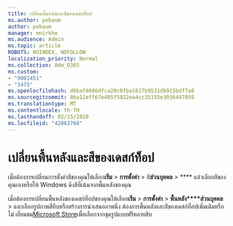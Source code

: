 ```yaml
---
title: เปลี่ยนพื้นหลังและสีของเดสก์ท็อป
ms.author: pebaum
author: pebaum
manager: mnirkhe
ms.audience: Admin
ms.topic: article
ROBOTS: NOINDEX, NOFOLLOW
localization_priority: Normal
ms.collection: Adm_O365
ms.custom:
- "9001451"
- "3475"
ms.openlocfilehash: d6baf8606dfca20c0fba1817b9531db915bdf7a8
ms.sourcegitcommit: 8ba12eff67e405f5922ea4cc35155e3036447859
ms.translationtype: MT
ms.contentlocale: th-TH
ms.lasthandoff: 02/15/2020
ms.locfileid: "42063768"
---
```

# <a name="change-your-desktop-background-and-colors"></a>เปลี่ยนพื้นหลังและสีของเดสก์ท็อป

เมื่อต้องการเปลี่ยนการตั้งค่าสีของคุณให้เลือก**เริ่ม** > **การตั้งค่า** > สี**ส่วนบุคคล** > **** แล้วเลือกสีของคุณเองหรือให้ Windows ดึงสีที่เน้นจากพื้นหลังของคุณ

เมื่อต้องการเปลี่ยนพื้นหลังของเดสก์ท็อปของคุณให้เลือก**เริ่ม** > **การตั้งค่า** > **พื้นหลัง****ส่วนบุคคล** > และเลือกรูปภาพสีทึบหรือสร้างการนำเสนอภาพนิ่ง ต้องการพื้นหลังและสีของเดสก์ท็อปเพิ่มเติมหรือไม่ เยี่ยมชม[Microsoft Store](https://www.microsoft.com/en-us/store/collections/windowsthemes)เพื่อเลือกจากชุดรูปแบบฟรีหลายสิบ
